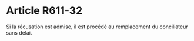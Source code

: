 # Article R611-32

Si la récusation est admise, il est procédé au remplacement du conciliateur sans délai.
